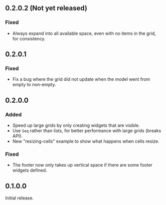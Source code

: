## 0.2.0.2 (Not yet released)
### Fixed
- Always expand into all available space, even with no items in the grid, for consistency.

## 0.2.0.1
### Fixed
- Fix a bug where the grid did not update when the model went from empty to non-empty.

## 0.2.0.0
### Added
- Speed up large grids by only creating widgets that are visible.
- Use `Seq` rather than lists, for better performance with large grids (breaks API).
- New "resizing-cells" example to show what happens when cells resize.
### Fixed
- The footer now only takes up vertical space if there are some footer widgets defined.

## 0.1.0.0

Initial release.